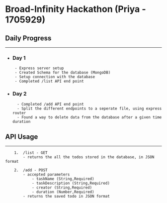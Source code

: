 # Broad-Infinity Hackathon (Priya - 1705929)


## Daily Progress
---
 - ### Day 1
        - Express server setup
        - Created Schema for the database (MongoDB)
        - Setup connection with the database
        - Completed /list API end point
- ### Day 2
        - Completed /add API end point 
        - Split the different endpoints to a seperate file, using express router
        - Found a way to delete data from the database after a given time duration

## API Usage
---

```
    1.  /list - GET
        - returns the all the todos stored in the database, in JSON format

    2.  /add - POST
        - accepted parameters
            - taskName (String,Required)
            - taskDescription (String,Required)
            - creator (String,Required)
            - duration (Number,Required)
        - returns the saved todo in JSON format

```
